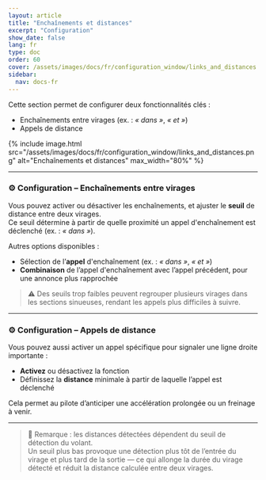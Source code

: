 ```yaml
---
layout: article
title: "Enchaînements et distances"
excerpt: "Configuration"
show_date: false
lang: fr
type: doc
order: 60
cover: /assets/images/docs/fr/configuration_window/links_and_distances.png
sidebar:
  nav: docs-fr
---
```


Cette section permet de configurer deux fonctionnalités clés :

- Enchaînements entre virages (ex. : *« dans »*, *« et »*)  
- Appels de distance

{% include image.html
   src="/assets/images/docs/fr/configuration_window/links_and_distances.png"
   alt="Enchaînements et distances"
   max_width="80%" %}

---

### ⚙️ Configuration – Enchaînements entre virages

Vous pouvez activer ou désactiver les enchaînements, et ajuster le **seuil** de distance entre deux virages.  
Ce seuil détermine à partir de quelle proximité un appel d'enchaînement est déclenché (ex. : *« dans »*).

Autres options disponibles :

- Sélection de l’**appel** d'enchaînement (ex. : *« dans »*, *« et »*)  
- **Combinaison** de l’appel d'enchaînement avec l’appel précédent, pour une annonce plus rapprochée

> ⚠️ Des seuils trop faibles peuvent regrouper plusieurs virages dans les sections sinueuses, rendant les appels plus difficiles à suivre.

---

### ⚙️ Configuration – Appels de distance

Vous pouvez aussi activer un appel spécifique pour signaler une ligne droite importante :

- **Activez** ou désactivez la fonction  
- Définissez la **distance** minimale à partir de laquelle l’appel est déclenché

Cela permet au pilote d’anticiper une accélération prolongée ou un freinage à venir.

---

> 📌 Remarque : les distances détectées dépendent du seuil de détection du volant.  
> Un seuil plus bas provoque une détection plus tôt de l’entrée du virage et plus tard de la sortie — ce qui allonge la durée du virage détecté et réduit la distance calculée entre deux virages.
